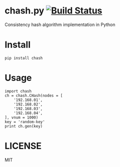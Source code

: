 # chash.py [![Build Status](https://travis-ci.org/theharveyz/chash.py.svg?branch=master)](https://travis-ci.org/theharveyz/chash.py)
Consistency hash algorithm implementation in Python

# Install
```
pip install chash
```

# Usage
```
import chash
ch = chash.CHash(nodes = [
    '192.168.01',
    '192.168.02',
    '192.168.03',
    '192.168.04',
], vnum = 1000)
key = 'random-key'
print ch.gen(key)
```

# LICENSE
MIT
